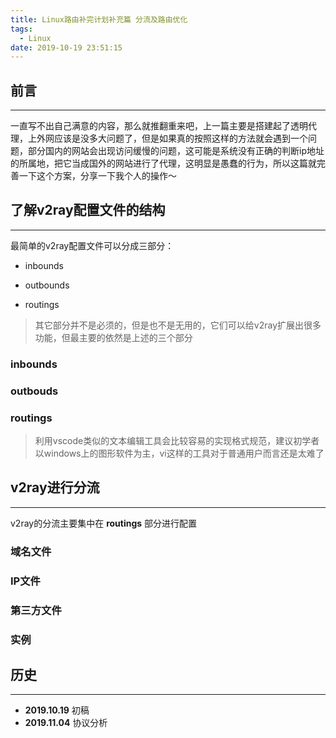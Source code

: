 ```yaml
---
title: Linux路由补完计划补充篇 分流及路由优化
tags:
  - Linux
date: 2019-10-19 23:51:15
---
```


## 前言

---

一直写不出自己满意的内容，那么就推翻重来吧，上一篇主要是搭建起了透明代理，上外网应该是没多大问题了，但是如果真的按照这样的方法就会遇到一个问题，部分国内的网站会出现访问缓慢的问题，这可能是系统没有正确的判断ip地址的所属地，把它当成国外的网站进行了代理，这明显是愚蠢的行为，所以这篇就完善一下这个方案，分享一下我个人的操作～

<!-- more -->

## 了解v2ray配置文件的结构

---

最简单的v2ray配置文件可以分成三部分：

* inbounds

* outbounds

* routings

> 其它部分并不是必须的，但是也不是无用的，它们可以给v2ray扩展出很多功能，但最主要的依然是上述的三个部分

### inbounds

### outbouds

### routings

> 利用vscode类似的文本编辑工具会比较容易的实现格式规范，建议初学者以windows上的图形软件为主，vi这样的工具对于普通用户而言还是太难了

## v2ray进行分流

---

v2ray的分流主要集中在 **routings** 部分进行配置

### 域名文件

### IP文件

### 第三方文件

### 实例

## 历史

---

* **2019.10.19** 初稿
* **2019.11.04** 协议分析
